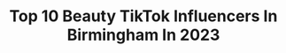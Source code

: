---
title: Top 10 Beauty TikTok Influencers In Birmingham In 2023
description: >-
  Find top beauty TikTok influencers in Birmingham in 2023. Most popular hashtags: #fyp #foryou #duet #birmingham.
platform: TikTok
hits: 4
text_top: Identify the most popular TikTok profiles on inBeat.
text_bottom: Our platform has 4 TikTok influencers like this in Birmingham, United Kingdom for you to work with.
profiles:
  - username: "pilotaadikhan"
    fullname: >-
      Aadi Khan
    bio: >-
      ❤️ #Airline Pilot from UK #Pakistani Origin ❤️
    location: "United Kingdom"
    followers: 186400
    engagement: 692
    commentsToLikes: 0.029094
    id: cka0tng9sqlud0i78o3m7g89v
    verified: false
    hashtags: "#uae, #pakistani, #peshawar, #india"
  - username: "muhammadirfan934"
    fullname: >-
      Muhammad Irfan
    bio: >-
      living in 🇬🇧 . ( Allah oh akbaar☝️)
    location: "United Kingdom"
    followers: 60700
    engagement: 121
    commentsToLikes: 0.012859
    id: ck8add2ip59ia0j7829vw2mmi
    verified: false
    hashtags: "#barber, #muhammadirfan934, #accidents, #barbershop"
  - username: "tasmina_khan"
    fullname: >-
      Tasmina Khan
    bio: >-
      📸 @tasmina_khan 👻 @tasmina_khan
    location: "United Kingdom"
    followers: 3965
    engagement: 511
    commentsToLikes: 0.029903
    id: ckamyj9tshue40i78hp6rql3c
    verified: false
    hashtags: "#harrods, #birthday, #valentinesday2021, #food"
  - username: "sukhikoonerjatti"
    fullname: >-
      Sukhi Kaur Kooner ❤️
    bio: >-
      -JATTI💕 -Cardiff🇬🇧 @sukhikooner_beauty
    location: "United Kingdom"
    followers: 29800
    engagement: 1726
    commentsToLikes: 0.071607
    id: cka0zbd5ees2y0i784kx6qxhn
    verified: false
    hashtags: "#fyp, #uttrakhand, #jatt, #cardiff"
  - username: "local_bitch_0"
    fullname: >-
      💞✨jophie + liper✨💞🥺
    bio: >-
      Beauty’s in all shapes and sizes 🥺❤️ I’m taken so bye ❤️
    location: "United Kingdom"
    followers: 59900
    engagement: 1789
    commentsToLikes: 0.137539
    id: ckae85htwkce70i78gwi5u0a3
    verified: false
    hashtags: "#duet"
  - username: "unicorncosmetics"
    fullname: >-
      UC
    bio: >-
      WE ARE UC, a little team of 4 🎨 🌈👸🏼💗👏🏼💕 Beauty is our biggest passion!
    location: "United Kingdom"
    followers: 25200
    engagement: 1368
    commentsToLikes: 0.072661
    id: ck8fbxbat5b4o0j78fjhkohvb
    verified: false
    hashtags: "#loosepigment, #indiebrand, #ucunboxing, #unicorncosmetics"
  - username: "loveinglife5"
    fullname: >-
      @ loveing _ life .
    bio: >-
      🌈Beauty is Everywhere 🕊 One 🌎one ❤ 🙏😃Be kind 🌃
    location: "United Kingdom"
    followers: 2437
    engagement: 1204
    commentsToLikes: 0.533532
    id: ckb1ajyidyw8q0j23qmlcvcdz
    verified: false
    hashtags: ""
  - username: "sukhikoonerjatti"
    fullname: >-
      Sukhi Kaur Kooner ❤️
    bio: >-
      -JATTI💕 -Cardiff🇬🇧 @sukhikooner_beauty
    location: "United Kingdom"
    followers: 29800
    engagement: 1726
    commentsToLikes: 0.071607
    id: cka0zbd5ees2y0i784kx6qxhn
    verified: false
    hashtags: "#fyp, #uttrakhand, #jatt, #cardiff"
  - username: "spectrumcollections"
    fullname: >-
      Spectrum Collections
    bio: >-
      British Beauty Brand💖 We design the tools, you create beauty✨ 🌿Vegan & CF🐰
    location: "United Kingdom"
    followers: 20500
    engagement: 1709
    commentsToLikes: 0.106902
    id: ck8f7g6cu31d40j78gzyejq82
    verified: false
    hashtags: "#macrofying, #spectrumcollections, #thelittlemermaid, #disneyfans"
  - username: "official_lotti_ignite"
    fullname: >-
      Lotti🖤🔥🧡
    bio: >-
      🧡🔥Ignite🔥🧡 #Beautywithconfidence🖤 💖SingleMumToBe💙 🖤🧡DA/DV Survivor🧡🖤
    location: "United Kingdom"
    followers: 32200
    engagement: 1598
    commentsToLikes: 0.181951
    id: ck8ae8p69atkz0j78i1dlyl6y
    verified: false
    hashtags: "#foryou, #bossit2021, #naiisangels, #weareignite"
---